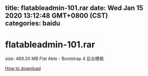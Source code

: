 
title: flatableadmin-101.rar
date: Wed Jan 15 2020 13:12:48 GMT+0800 (CST)    
categories: baidu
---

# flatableadmin-101.rar
size: 469.20 MB
 Flat Able - Bootstrap 4 后台模板
 

[How to download](https://bpcam.bemobtrk.com/go/2ceec3aa-1ca2-46d6-b9ff-aaa5c184517c?jno=533)